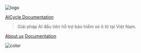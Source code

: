 ![logo](https://bucket-aicycle.s3.ap-southeast-1.amazonaws.com/logo.png)

[AICycle Documentation](https://aicycle.ai/)

> Giải pháp AI đầu tiên hỗ trợ bảo hiểm xe ô tô tại Việt Nam.


[About us](https://aicycle.ai/)
[Documentation](apiIntergration.md)

<!-- background color -->

![color](#f0f0f0)
